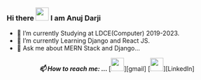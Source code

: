 ### Hi there <img src="https://raw.githubusercontent.com/MartinHeinz/MartinHeinz/master/wave.gif" width="30px"> I am Anuj Darji

<!--
**anujdarji2001/anujdarji2001** is a ✨ _special_ ✨ repository because its `README.md` (this file) appears on your GitHub profile.
-->

<!-- Here are some ideas to get you started: -->

- 🌱 I’m currently Studying at LDCE(Computer) 2019-2023.
- 🔭 I’m currently Learning Django and React JS.
- 💬 Ask me about MERN Stack and Django...

<!-- - 👯 I’m looking to collaborate on ... -->
<!-- - 🤔 I’m looking for help with ... -->
<!-- - 😄 Pronouns: ...
- ⚡ Fun fact: ... -->

<p align="center">
  <b><i> 📫 How to reach me: ... </i></b>
  [<img height="30" src = "https://img.shields.io/badge/gmail-c14438?&style=for-the-badge&logo=gmail&logoColor=white">][gmail] 
  [<img height="30" src="https://img.shields.io/badge/linkedin-blue.svg?&style=for-the-badge&logo=linkedin&logoColor=white" />][LinkedIn]
</p>

[gmail]: mailto:anujdarji2001@gmail.com
[linkedin]: https://www.linkedin.com/in/anuj-darji-6727b01b0/
